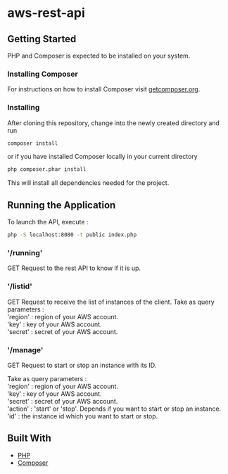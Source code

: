 # aws-rest-api

## Getting Started

PHP and Composer is expected to be installed on your system.

### Installing Composer

For instructions on how to install Composer visit [getcomposer.org](https://getcomposer.org/download/).

### Installing

After cloning this repository, change into the newly created directory and run

```bash
composer install
```
or if you have installed Composer locally in your current directory

```bash
php composer.phar install
```
This will install all dependencies needed for the project.

## Running the Application

To launch the API, execute :

```bash
php -S localhost:8080 -t public index.php
```
### '/running'

GET Request to the rest API to know if it is up.

### '/listid'

GET Request to receive the list of instances of the client.
Take as query parameters :\
'region' : region of your AWS account.\
'key' : key of your AWS account.\
'secret' : secret of your AWS account.

### '/manage'

GET Request to start or stop an instance with its ID.

Take as query parameters :\
'region' : region of your AWS account.\
'key' : key of your AWS account.\
'secret' : secret of your AWS account.\
'action' : 'start' or 'stop'. Depends if you want to start or stop an instance.\
'id' : the instance id which you want to start or stop.

## Built With

  - [PHP](https://secure.php.net/)
  - [Composer](https://getcomposer.org/)
